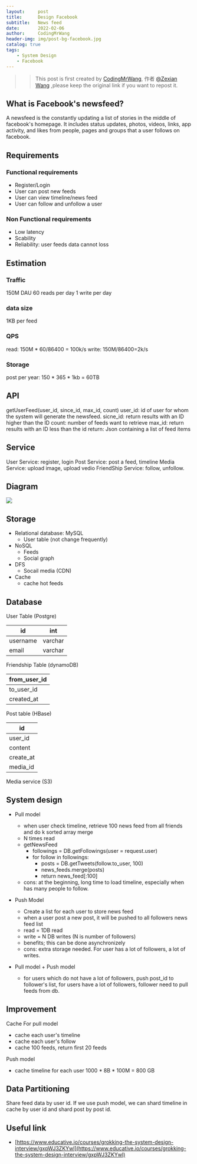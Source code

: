 ```yaml
---
layout:     post
title:      Design Facebook
subtitle:   News feed
date:       2022-02-06
author:     CodingMrWang
header-img: img/post-bg-facebook.jpg
catalog: true
tags:
    - System Design
    - Facebook
---
```



>> This post is first created by [CodingMrWang](http://codingmrwang.github.io), 作者 [@Zexian Wang](http://github.com/codingmrwang) ,please keep the original link if you want to repost it.

## What is Facebook's newsfeed?
A newsfeed is the constantly updating a list of stories in the middle of facebook's homepage. It includes status updates, photos, videos, links, app activity, and likes from people, pages and groups that a user follows on facebook.

## Requirements
### Functional requirements
- Register/Login
- User can post new feeds
- User can view timeline/news feed
- User can follow and unfollow a user

### Non Functional requirements
- Low latency
- Scability
- Reliability: user feeds data cannot loss
## Estimation
### Traffic
150M DAU
60 reads per day
1 write per day
### data size
1KB per feed
### QPS
read: 150M * 60/86400 = 100k/s
write: 150M/86400=2k/s
### Storage
post per year: 150 * 365 * 1kb = 60TB

## API
getUserFeed(user_id, since_id, max_id, count)
user_id: id of user for whom the system will generate the newsfeed.
sicne_id: return results with an ID higher than the ID
count: number of feeds want to retrieve
max_id: return results with an ID less than the id
return: Json containing a list of feed items

## Service

User Service: register, login
Post Service: post a feed, timeline
Media Service: upload image, upload vedio
FriendShip Service: follow, unfollow.

## Diagram
![](https://drive.google.com/uc?id=1mFs11LzKTzEJ2Z4S9kI3RKDZWkRAdri8)

## Storage
- Relational database: MySQL
	- User table (not change frequently)
- NoSQL
	- Feeds
	- Social graph
- DFS
	- Socail media (CDN)
- Cache
	- cache hot feeds

## Database
User Table (Postgre)

|id|int|
|---|---|
|username|varchar|
|email|varchar|

Friendship Table (dynamoDB)

|from_user_id|
|---|
|to_user_id|
|created_at|

Post table (HBase)

|id|
|---|
|user_id|
|content|
|create_at|
|media_id|

Media service (S3)

## System design
- Pull model
	- when user check timeline, retrieve 100 news feed from all friends and do k sorted array merge
	- N times read
	- getNewsFeed
		- followings = DB.getFollowings(user = request.user)
		- for follow in followings:
			- posts = DB.getTweets(follow.to_user, 100)
			- news_feeds.merge(posts)
			- return news_feed[:100]
	- cons: at the beginning, long time to load timeline, especially when has many people to follow.
- Push Model
	- Create a list for each user to store news feed
	- when a user post a new post, it will be pushed to all followers news feed list
	- read = 1DB read
	- write = N DB writes (N is number of followers)
	- benefits; this can be done asynchronizely
	- cons: extra storage needed. For user has a lot of followers, a lot of writes.

- Pull model + Push model
	- for users which do not have a lot of followers, push post_id to follower's list, for users have a lot of followers, follower need to pull feeds from db.

## Improvement

Cache
For pull model
- cache each user's timeline
- cache each user's follow
- cache 100 feeds, return first 20 feeds

Push model
- cache timeline for each user
1000 * 8B * 100M = 800 GB

## Data Partitioning
Share feed data by user id.
If we use push model, we can shard timeline in cache by user id and shard post by post id.

## Useful link
- [https://www.educative.io/courses/grokking-the-system-design-interview/gxpWJ3ZKYwl](https://www.educative.io/courses/grokking-the-system-design-interview/gxpWJ3ZKYwl)